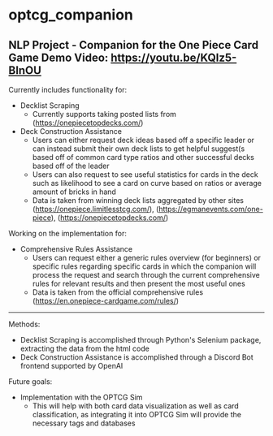 # optcg_companion
NLP Project - Companion for the One Piece Card Game
Demo Video: https://youtu.be/KQIz5-BInOU
---
Currently includes functionality for:
- Decklist Scraping
  - Currently supports taking posted lists from (https://onepiecetopdecks.com/)
- Deck Construction Assistance
  - Users can either request deck ideas based off a specific leader or can instead submit their own deck lists to get helpful suggest(s based off of common card type ratios and other successful decks based off of the leader
  - Users can also request to see useful statistics for cards in the deck such as likelihood to see a card on curve based on ratios or average amount of bricks in hand
  - Data is taken from winning deck lists aggregated by other sites (https://onepiece.limitlesstcg.com/), (https://egmanevents.com/one-piece), (https://onepiecetopdecks.com/)

<!-- end of the list -->

Working on the implementation for:
- Comprehensive Rules Assistance
  - Users can request either a generic rules overview (for beginners) or specific rules regarding specific cards in which the companion will process the request and search through the current comprehensive rules for relevant results and then present the most useful ones
  - Data is taken from the official comprehensive rules (https://en.onepiece-cardgame.com/rules/)
---
Methods:
- Decklist Scraping is accomplished through Python's Selenium package, extracting the data from the html code
- Deck Construction Assistance is accomplished through a Discord Bot frontend supported by OpenAI

<!-- end of the list -->

Future goals:
- Implementation with the OPTCG Sim
  - This will help with both card data visualization as well as card classification, as integrating it into OPTCG Sim will provide the necessary tags and databases
